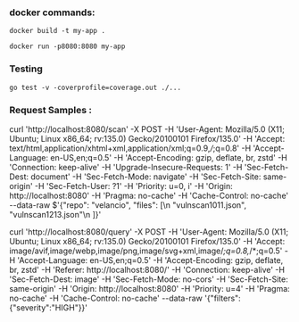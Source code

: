 
### docker commands:

```
docker build -t my-app .

docker run -p8080:8080 my-app
```

### Testing
```
go test -v -coverprofile=coverage.out ./...
```

### Request Samples :


curl 'http://localhost:8080/scan' -X POST -H 'User-Agent: Mozilla/5.0 (X11; Ubuntu; Linux x86_64; rv:135.0) Gecko/20100101 Firefox/135.0' -H 'Accept: text/html,application/xhtml+xml,application/xml;q=0.9,*/*;q=0.8' -H 'Accept-Language: en-US,en;q=0.5' -H 'Accept-Encoding: gzip, deflate, br, zstd' -H 'Connection: keep-alive' -H 'Upgrade-Insecure-Requests: 1' -H 'Sec-Fetch-Dest: document' -H 'Sec-Fetch-Mode: navigate' -H 'Sec-Fetch-Site: same-origin' -H 'Sec-Fetch-User: ?1' -H 'Priority: u=0, i' -H 'Origin: http://localhost:8080' -H 'Pragma: no-cache' -H 'Cache-Control: no-cache' --data-raw $'{"repo": "velancio", "files": [\n    "vulnscan1011.json", "vulnscan1213.json"\n  ]}'

curl 'http://localhost:8080/query' -X POST -H 'User-Agent: Mozilla/5.0 (X11; Ubuntu; Linux x86_64; rv:135.0) Gecko/20100101 Firefox/135.0' -H 'Accept: image/avif,image/webp,image/png,image/svg+xml,image/*;q=0.8,*/*;q=0.5' -H 'Accept-Language: en-US,en;q=0.5' -H 'Accept-Encoding: gzip, deflate, br, zstd' -H 'Referer: http://localhost:8080/' -H 'Connection: keep-alive' -H 'Sec-Fetch-Dest: image' -H 'Sec-Fetch-Mode: no-cors' -H 'Sec-Fetch-Site: same-origin' -H 'Origin: http://localhost:8080' -H 'Priority: u=4' -H 'Pragma: no-cache' -H 'Cache-Control: no-cache' --data-raw '{"filters":{"severity":"HIGH"}}'
